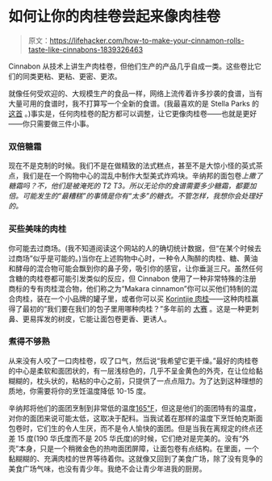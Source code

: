 # 如何让你的肉桂卷尝起来像肉桂卷

> 原文：<https://lifehacker.com/how-to-make-your-cinnamon-rolls-taste-like-cinnabons-1839326463>

Cinnabon 从技术上讲生产肉桂卷，但他们生产的产品几乎自成一类。这些卷比它们的同类更粘、更粘、更密、更浓。



就像任何受欢迎的、大规模生产的食品一样，网络上流传着许多抄袭的食谱，当有大量可用的食谱时，我不打算写一个全新的食谱。(我最喜欢的是 Stella Parks 的 [这首](https://www.seriouseats.com/recipes/2017/12/bravetart-homemade-cinnamon-rolls-recipe.html) 。)事实是，任何肉桂卷的配方都可以调整，让它更像肉桂卷——也就是更好——你只需要做三件小事。

### 双倍糖霜

现在不是克制的时候。我们不是在做精致的法式糕点，甚至不是大惊小怪的英式茶点，我们是在一个购物中心的混乱中制作大型美式炸鸡块。辛纳邦的面包卷*上撒了糖霜吗？不，他们是被淹死的 T2 T3。所以无论你的食谱需要多少糖霜，都要加倍。可能发生的“最糟糕”的事情是你有“太多”的糖衣。不管怎样，我想你会处理好的。*

### 买些美味的肉桂

你可能去过商场。(我不知道阅读这个网站的人的确切统计数据，但“在某个时候去过商场”似乎是可能的。)当你在上述购物中心时，一种令人陶醉的肉桂、糖、黄油和酵母的混合物可能会飘到你的鼻子旁，吸引你的感官，让你垂涎三尺。虽然任何含糖的肉桂卷都可能引发类似的反应，但 Cinnabon 使用了一种非常特殊的注册商标的专有肉桂混合物，他们称之为“Makara cinnamon”你可以买他们特制的混合肉桂，装在一个小品牌的罐子里，或者你可以买 [Korintjie 肉桂](https://www.frontiercoop.com/spices-and-seasonings/cinnamon/frontier-co-op-korintje-cinnamon-ground-1-92-oz)——这种肉桂赢得了最初的“我们要在我们的包子里用哪种肉桂？”多年前的 [大赛](https://www.mashed.com/143122/this-is-why-cinnabons-cinnamon-rolls-are-so-delicious/) 。这是一种更刺鼻、更易挥发的树皮，它能让面包卷更香、更诱人。

### 煮得不够熟

从来没有人咬了一口肉桂卷，叹了口气，然后说“我希望它更干燥。”最好的肉桂卷的中心是柔软和面团状的，有一层浅棕色的，几乎不呈金黄色的外壳，在让位给黏糊糊的，枕头状的，粘粘的中心之前，只提供了一点点阻力。为了达到这种理想的质地，你需要将你的烹饪温度降低 10-15 度。

辛纳邦将他们的面团烹制到非常低的温度[165℉](https://www.mashed.com/143122/this-is-why-cinnabons-cinnamon-rolls-are-so-delicious/)，但这是他们的面团特有的温度，对你的面团来说可能太低，这取决于配料。当我试着在那样的温度下烹饪帕克斯面包卷时，它们生的令人生厌，而不是令人愉快的面团。但是当我在离规定的终点还差 15 度(190 华氏度而不是 205 华氏度)的时候，它们绝对是完美的。没有“外壳”本身，只是一个稍微金色的热吻面团屏障，让面包卷有点结构。在里面，一个黏糊糊的、充满肉桂的世界等待着你。这就像又回到了美食广场，除了没有竞争的美食广场气味，也没有青少年。我绝不会让青少年进我的厨房。